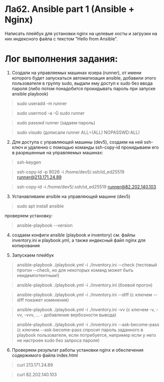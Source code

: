 # Лаб2. Ansible part 1 (Ansible + Nginx)

Написать плейбук для установки nginx на целевые хосты и загрузки на них индексного файла с текстом "Hello from Ansible".

# Лог выполнения задания:

1. Создали на управляемых машинах юзера (runner), от имени которого будет запускаться автоматизация ansible, добавили этого пользователя в группу sudo, выдали ему доступ к sudo без ввода пароля (либо потом понадобится прокидывать пароль при запуске ansible playbook)
> sudo useradd -m runner

> sudo usermod -a -G sudo runner

> sudo passwd runner (задаем пароль)

> sudo visudo (дописали runner ALL=(ALL) NOPASSWD:ALL)

2. Для доступа с управляющей машины (dev5), создаем на ней ssh-ключ и удаленно с помощью команды ssh-copy-id прокидываем его в разрешенные на управляемых машинах:
> ssh-keygen

> ssh-copy-id -p 9026 -i /home/dev5/.ssh/id_ed25519 runner@213.171.24.89

> ssh-copy-id -i /home/dev5/.ssh/id_ed25519 runner@82.202.140.103

3. Устанавливаем ansible на управляющей машине (dev5)
> sudo apt install ansible

проверяем установку:
> ansible-playbook --version

4. создаем конфиги ansible (playbook и inventory)
см. файлы inventory.ini и playbook.yml, а также индексный файл nginx для копирования

5. Запускаем плейбук
> ansible-playbook ./playbook.yml -i ./inventory.ini --check (тестовый прогон --check, но для некоторых команд может быть неидемпотентным!)

> ansible-playbook ./playbook.yml -i ./inventory.ini (боевой прогон)

> ansible-playbook ./playbook.yml -i ./inventory.ini --diff (с ключем --diff покажет изменения)

> ansible-playbook ./playbook.yml -i ./inventory.ini -vv (с ключем -v, -vv, -vvv, ... - добавление вербозности вывода)

> ansible-playbook ./playbook.yml -i ./inventory.ini --ask-become-pass (с ключем --ask-become-pass спросит пароль заданного в playbook пользователя, если потребуется, например если у него не настроен sudo без запроса пароля)

6. Проверяем результат работы установки nginx и обеспечения содержимого файла index.html
> curl 213.171.24.89

> curl 82.202.140.103

